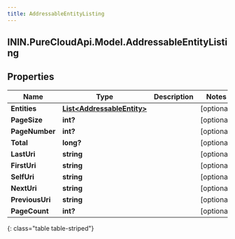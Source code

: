 ```yaml
---
title: AddressableEntityListing
---
```

## ININ.PureCloudApi.Model.AddressableEntityListing

## Properties

|Name | Type | Description | Notes|
|------------ | ------------- | ------------- | -------------|
| **Entities** | [**List&lt;AddressableEntity&gt;**](AddressableEntity.html) |  | [optional] |
| **PageSize** | **int?** |  | [optional] |
| **PageNumber** | **int?** |  | [optional] |
| **Total** | **long?** |  | [optional] |
| **LastUri** | **string** |  | [optional] |
| **FirstUri** | **string** |  | [optional] |
| **SelfUri** | **string** |  | [optional] |
| **NextUri** | **string** |  | [optional] |
| **PreviousUri** | **string** |  | [optional] |
| **PageCount** | **int?** |  | [optional] |
{: class="table table-striped"}


